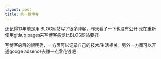 ```yaml
---
layout: post
title: 第一篇博客
---
```


还记得10年前是用 BLOG网站写了很多博客，昨天看了一下也没有公开
现在重新使用github pages来写博客感觉比BLOG网站要好。

写博客的目的很明确，一方面可以记录自己的技术/生活相关，另外一方面可以开通google adsence去赚一点零花钱吧
